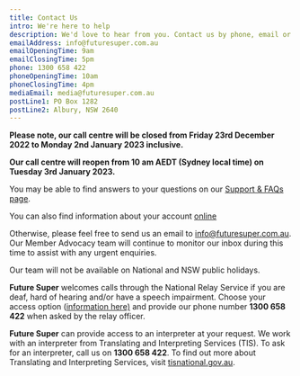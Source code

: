 ```yaml
---
title: Contact Us
intro: We're here to help
description: We'd love to hear from you. Contact us by phone, email or post.
emailAddress: info@futuresuper.com.au
emailOpeningTime: 9am
emailClosingTime: 5pm
phone: 1300 658 422
phoneOpeningTime: 10am
phoneClosingTime: 4pm
mediaEmail: media@futuresuper.com.au
postLine1: PO Box 1282
postLine2: Albury, NSW 2640
---
```

**Please note, our call centre will be closed from Friday 23rd December 2022 to Monday 2nd January 2023 inclusive.** 

**Our call centre will reopen from 10 am AEDT (Sydney local time) on Tuesday 3rd January 2023.**

You may be able to find answers to your questions on our [Support & FAQs page](https://www.futuresuper.com.au/support-and-faqs).

You can also find information about your account [online](https://my.futuresuper.com.au/)

Otherwise, please feel free to send us an email to info@futuresuper.com.au. Our Member Advocacy team will continue to monitor our inbox during this time to assist with any urgent enquiries.

O﻿ur team will not be available on National and NSW public holidays. 

**Future Super** welcomes calls through the National Relay Service if you are deaf, hard of hearing and/or have a speech impairment. Choose your access option ([information here)](https://www.infrastructure.gov.au/media-communications-arts/phone/services-people-disability/accesshub/national-relay-service) and provide our phone number **1300 658 422** when asked by the relay officer.

**Future Super** can provide access to an interpreter at your request. We work with an interpreter from Translating and Interpreting Services (TIS). To ask for an interpreter, call us on **1300 658 422**. To find out more about Translating and Interpreting Services, visit [tisnational.gov.au](https://www.australianethical.com.au/EPiServer/CMS/tisnational.gov.au).